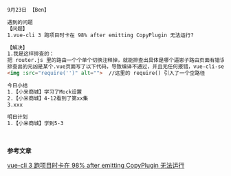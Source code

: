 ```html
9月23日 【Ben】

遇到的问题
【问题】
1.vue-cli 3 跑项目时卡在 98% after emitting CopyPlugin 无法运行?

【解决】
1.我是这样排查的：
把 router.js 里的路由一个个单个切换注释掉，就能排查出具体是哪个逼崽子路由页面有错误，导致无法成功 npm run serve 了，
排查出的元凶是某个.vue页面写了以下代码，导致编译不通过，并且无任何报错，vue-cli-server 假死
<img :src="require('')" alt="">  //这里的 require() 引入了一个空路径

今日小结
1.【小米商城】学习了Mock设置
2.【小米商城】4-12看到了第xx集
3.xxx

明日计划
1.【小米商城】学到5-3
```

​	

**参考文章**

[vue-cli 3 跑项目时卡在 98% after emitting CopyPlugin 无法运行](https://segmentfault.com/q/1010000019186595)